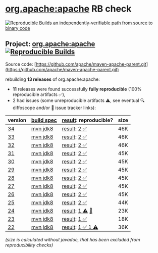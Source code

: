 [org.apache:apache](https://central.sonatype.com/artifact/org.apache/apache/versions) RB check
=======

[![Reproducible Builds](https://reproducible-builds.org/images/logos/rb.svg) an independently-verifiable path from source to binary code](https://reproducible-builds.org/)

## Project: [org.apache:apache](https://central.sonatype.com/artifact/org.apache/apache/versions) [![Reproducible Builds](https://img.shields.io/endpoint?url=https://raw.githubusercontent.com/jvm-repo-rebuild/reproducible-central/master/content/org/apache/apache/badge.json)](https://github.com/jvm-repo-rebuild/reproducible-central/blob/master/content/org/apache/apache/README.md)

Source code: [https://github.com/apache/maven-apache-parent.git](https://github.com/apache/maven-apache-parent.git)

rebuilding **13 releases** of org.apache:apache:
- **11** releases were found successfully **fully reproducible** (100% reproducible artifacts :white_check_mark:),
- 2 had issues (some unreproducible artifacts :warning:, see eventual :mag: diffoscope and/or :memo: issue tracker links):

| version | [build spec](/BUILDSPEC.md) | [result](https://reproducible-builds.org/docs/jvm/): reproducible? | size |
| -- | --------- | ------ | -- |
| [34](https://central.sonatype.com/artifact/org.apache/apache/34/pom) | [mvn jdk8](apache-34.buildspec) | [result](apache-34.buildinfo): [2 :white_check_mark: ](apache-34.buildcompare) | 46K |
| [33](https://central.sonatype.com/artifact/org.apache/apache/33/pom) | [mvn jdk8](apache-33.buildspec) | [result](apache-33.buildinfo): [2 :white_check_mark: ](apache-33.buildcompare) | 46K |
| [32](https://central.sonatype.com/artifact/org.apache/apache/32/pom) | [mvn jdk8](apache-32.buildspec) | [result](apache-32.buildinfo): [2 :white_check_mark: ](apache-32.buildcompare) | 46K |
| [31](https://central.sonatype.com/artifact/org.apache/apache/31/pom) | [mvn jdk8](apache-31.buildspec) | [result](apache-31.buildinfo): [2 :white_check_mark: ](apache-31.buildcompare) | 45K |
| [30](https://central.sonatype.com/artifact/org.apache/apache/30/pom) | [mvn jdk8](apache-30.buildspec) | [result](apache-30.buildinfo): [2 :white_check_mark: ](apache-30.buildcompare) | 45K |
| [29](https://central.sonatype.com/artifact/org.apache/apache/29/pom) | [mvn jdk8](apache-29.buildspec) | [result](apache-29.buildinfo): [2 :white_check_mark: ](apache-29.buildcompare) | 45K |
| [28](https://central.sonatype.com/artifact/org.apache/apache/28/pom) | [mvn jdk8](apache-28.buildspec) | [result](apache-28.buildinfo): [2 :white_check_mark: ](apache-28.buildcompare) | 45K |
| [27](https://central.sonatype.com/artifact/org.apache/apache/27/pom) | [mvn jdk8](apache-27.buildspec) | [result](apache-27.buildinfo): [2 :white_check_mark: ](apache-27.buildcompare) | 45K |
| [26](https://central.sonatype.com/artifact/org.apache/apache/26/pom) | [mvn jdk8](apache-26.buildspec) | [result](apache-26.buildinfo): [2 :white_check_mark: ](apache-26.buildcompare) | 45K |
| [25](https://central.sonatype.com/artifact/org.apache/apache/25/pom) | [mvn jdk8](apache-25.buildspec) | [result](apache-25.buildinfo): [2 :white_check_mark: ](apache-25.buildcompare) | 44K |
| [24](https://central.sonatype.com/artifact/org.apache/apache/24/pom) | [mvn jdk8](apache-24.buildspec) | [result](apache-24.buildinfo): [ 1 :warning:](apache-24.buildcompare) [:memo:](https://issues.apache.org/jira/browse/MPOM-265) | 23K |
| [23](https://central.sonatype.com/artifact/org.apache/apache/23/pom) | [mvn jdk8](apache-23.buildspec) | [result](apache-23.buildinfo): [1 :white_check_mark: ](apache-23.buildcompare) | 18K |
| [22](https://central.sonatype.com/artifact/org.apache/apache/22/pom) | [mvn jdk8](apache-22.buildspec) | [result](apache-22.buildinfo): [1 :white_check_mark:  1 :warning:](apache-22.buildcompare) | 36K |

<i>(size is calculated without javadoc, that has been excluded from reproducibility checks)</i>
